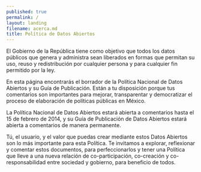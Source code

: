 ```yaml
---
published: true
permalink: /
layout: landing
filename: acerca.md
title: Política de Datos Abiertos
---
```


El Gobierno de la República tiene como objetivo que todos los datos públicos que genera y
administra sean liberados en formas que permitan su uso, reuso y redistribución por cualquier persona
y para cualquier fin permitido por la ley.

En esta página encontrarás el borrador de la Política Nacional de Datos Abiertos y su Guía
de Publicación. Están a tu disposición porque tus comentarios son importantes para mejorar,
transparentar y democratizar el proceso de elaboración de políticas públicas en México.

La Política Nacional de Datos Abiertos estará abierta a comentarios hasta el 15 de febrero 
de 2014, y su Guía de Publicación de Datos Abiertos estará abierta a comentarios de manera 
permanente.

Tú, el usuario, y el valor que puedas crear mediante estos Datos Abiertos son lo más
importante para esta Política. Te invitamos a explorar, reflexionar y comentar estos 
documentos, para perfeccionarlos y tener una Política que lleve a una nueva relación
de co-participación, co-creación y co-responsabilidad entre sociedad y gobierno, para 
beneficio de todos.
